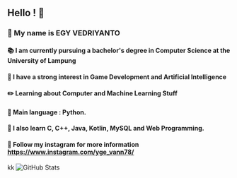 ## Hello ! 👋
### :crown: My name is EGY VEDRIYANTO
####
#### :books: I am currently pursuing a bachelor's degree in Computer Science at the University of Lampung
#### :key: I have a strong interest in Game Development and Artificial Intelligence
#### :pencil2: Learning about Computer and Machine Learning Stuff
#### :pushpin: Main language : Python.
#### :notebook: I also learn C, C++, Java, Kotlin, MySQL and Web Programming.
####   
#### :iphone: Follow my instagram for more information https://www.instagram.com/yge_vann78/
kk
![GitHub Stats](https://github-readme-stats.vercel.app/api?username=egyvedriyanto78&theme=tokyonight)
